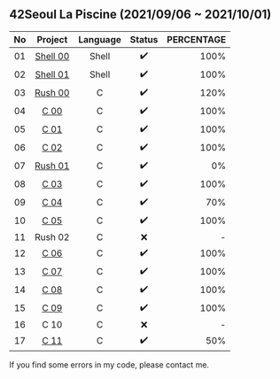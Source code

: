 ## 42Seoul La Piscine (2021/09/06 ~ 2021/10/01)
| No |                                     Project                                     | Language | Status | PERCENTAGE |
|:--:|:-------------------------------------------------------------------------------:|:--------:|:------:|-----------:|
| 01 | [Shell 00](https://github.com/HyewonKkang/Piscine/tree/main/C_Piscine_Shell_00) |   Shell  |    ✔️   |       100% |
| 02 | [Shell 01](https://github.com/HyewonKkang/Piscine/tree/main/C_Piscine_Shell_01) |   Shell  |    ✔️   |       100% |
| 03 | [Rush 00](https://github.com/HyewonKkang/Piscine/tree/main/C_Piscine_Rush_00)   |     C    |    ✔️   |       120% |
| 04 | [C 00](https://github.com/HyewonKkang/Piscine/tree/main/C_Piscine_C_00)         |     C    |    ✔️   |       100% |
| 05 | [C 01](https://github.com/HyewonKkang/Piscine/tree/main/C_Piscine_C_01)         |     C    |    ✔️   |       100% |
| 06 | [C 02](https://github.com/HyewonKkang/Piscine/tree/main/C_Piscine_C_02)         |     C    |    ✔️   |       100% |
| 07 | [Rush 01](https://github.com/HyewonKkang/Piscine/tree/main/C_Piscine_Rush_01)   |     C    |    ✔️   |         0% |
| 08 | [C 03](https://github.com/HyewonKkang/Piscine/tree/main/C_Piscine_C_03)         |     C    |    ✔️   |       100% |
| 09 | [C 04](https://github.com/HyewonKkang/Piscine/tree/main/C_Piscine_C_04)         |     C    |    ✔️   |        70% |
| 10 | [C 05](https://github.com/HyewonKkang/Piscine/tree/main/C_Piscine_C_05)         |     C    |    ✔️   |       100% |
| 11 | Rush 02                                                                         |     C    |    ❌   |          - |
| 12 | [C 06](https://github.com/HyewonKkang/Piscine/tree/main/C_Piscine_C_06)         |     C    |    ✔️   |       100% |
| 13 | [C 07](https://github.com/HyewonKkang/Piscine/tree/main/C_Piscine_C_07)         |     C    |    ✔️   |       100% |
| 14 | [C 08](https://github.com/HyewonKkang/Piscine/tree/main/C_Piscine_C_08)         |     C    |    ✔️   |       100% |
| 15 | [C 09](https://github.com/HyewonKkang/Piscine/tree/main/C_Piscine_C_09)         |     C    |    ✔️   |       100% |
| 16 | C 10                                                                            |     C    |    ❌   |          - |
| 17 | [C 11](https://github.com/HyewonKkang/Piscine/tree/main/C_Piscine_C_11)         |     C    |    ✔️   |        50% |

If you find some errors in my code, please contact me.
